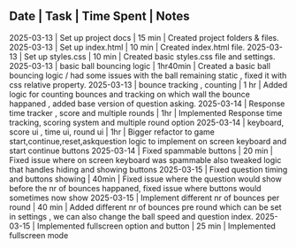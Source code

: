 ﻿Date       | Task                           | Time Spent | Notes
---------------------------------------------------------------
2025-03-13 | Set up project docs      | 15 min     | Created project folders & files.
2025-03-13 | Set up index.html        | 10 min     | Created index.html file.
2025-03-13 | Set up styles.css        | 10 min     | Created basic styles.css file and settings.
2025-03-13 | basic ball bouncing logic | 1hr40min |  Created a basic ball bouncing logic / had some issues with the ball remaining static , fixed it with css relative property.
2025-03-13 | bounce tracking , counting | 1 hr | Added logic for counting bounces and tracking on which wall the bounce happaned , added base version of question asking.
2025-03-14 | Response time tracker , score and multiple rounds | 1hr | Implemented Response time tracking, scoring system and multiple round option
2025-03-14 | keyboard, score ui , time ui, round ui | 1hr | Bigger refactor to game start,continue,reset,askquestion logic to implement on screen keyboard and start continue buttons
2025-03-14 | Fixed spammable buttons | 20 min | Fixed issue where on screen keyboard was spammable also tweaked logic that handles hiding and showing buttons
2025-03-15 | Fixed question timing and buttons showing | 40min | Fixed issue where the question would show before the nr of bounces happaned, fixed issue where buttons would sometimes now show
2025-03-15 | Implement different nr of bounces per round | 40 min | Added different nr of bounces pre round which can be set in settings , we can also change the ball speed and question index.
2025-03-15 | Implemented fullscreen option and button | 25 min | Implemented fullscreen mode